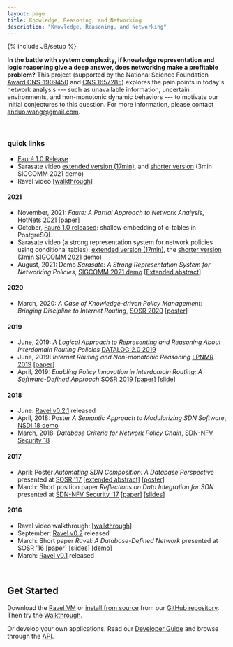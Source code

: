 ```yaml
---
layout: page
title: Knowledge, Reasoning, and Networking
description: "Knowledge, Reasoning, and Networking"
---
```

{% include JB/setup %}

**In the battle with system complexity, if knowledge representation and logic reasoning give a deep answer, does networking make a profitable problem?** This project (supported by the National Science Foundation [Award CNS-1909450](https://www.nsf.gov/awardsearch/showAward?AWD_ID=1909450&HistoricalAwards=false) and [CNS 1657285](https://www.nsf.gov/awardsearch/showAward?AWD_ID=1657285&HistoricalAwards=false)) explores the pain points in today's network analysis --- such as unavailable information, uncertain environments, and non-monotonic dynamic behaviors --- to motivate our initial conjectures to this question.  <!-- _Why a database?_ SDN fundamentally revolves around data representation--representation of the network topology and forwarding, as well as the higher-level abstractions useful to applications. -->
For more information, please contact <anduo.wang@gmail.com>.
<!-- The next presenter is Anduo Wang from Temple University. Her research concerns the battle with system complexity and asks, if knowledge representation and logic reasoning give a deep answer, does networking make a profitable problem? -->




<!-- In Ravel, the entire network control infrastructure is implemented within a SQL database.  Abstractions of the network take the form of _SQL views_ expressed by SQL queries that can be instantiated and extended on the fly.  To allow multiple simultaneous abstractions to collectively drive control, Ravel automatically _orchestrates_ the abstractions to merge multiple views into a coherent forwarding behavior. -->

<!-- For more information, read through our-->
<!-- [Publications]({{site.url}}/publications). -->

<br/>

### quick links ##

* [Fauré 1.0 Release](https://github.com/ravel-net/Faure/releases/tag/v1.0)
* Sarasate video [extended version (17min)](https://drive.google.com/file/d/1KcZKSrbqUhAxqfU4tFIE9Vd2WlOt87LW/view?usp=sharing), and [shorter version](https://www.youtube.com/watch?v=w9nH2et3zdI&authuser=1) (3min SIGCOMM 2021 demo)
* Ravel video [[walkthrough]](videos/walkthrough.mp4)

#### 2021 ####

* November, 2021: _Faure: A Partial Approach to Network Analysis_, [HotNets 2021](https://conferences.sigcomm.org/hotnets/2021/) [[paper](http://anduowang.github.io/docs/faure.pdf)]
* October, [Fauré 1.0 released](https://github.com/ravel-net/Faure/releases/tag/v1.0): shallow embedding of c-tables in PostgreSQL
* Sarasate video (a strong representation system for network policies using conditional tables): [extended version (17min)](https://drive.google.com/file/d/1KcZKSrbqUhAxqfU4tFIE9Vd2WlOt87LW/view?usp=sharing), the [shorter version](https://www.youtube.com/watch?v=w9nH2et3zdI&authuser=1) (3min SIGCOMM 2021 demo)
* August, 2021: Demo _Sarasate: A Strong Representation System for Networking Policies_, [SIGCOMM 2021 demo](https://conferences.sigcomm.org/sigcomm/2021/cf-posters.html) [[Extended abstract](http://anduowang.github.io/docs/sigcomm2021demo.pdf)]

#### 2020 ####

* March, 2020: _A Case of Knowledge-driven Policy Management: Bringing Discipline to Internet Routing_, [SOSR 2020](https://conferences.sigcomm.org/sosr/2020/index.html) [[poster](http://anduowang.github.io/docs/sosr20posters-paper4.pdf)]

#### 2019 ####

* June, 2019: _A Logical Approach to Representing and Reasoning About Interdomain Routing Policies_ [DATALOG 2.0 2019](https://sites.sju.edu/plw/datalog2/)
* June, 2019: _Internet Routing and Non-monotonic Reasoning_ [LPNMR 2019](https://sites.sju.edu/plw/lpnmr-2019/) [[paper](http://anduowang.github.io/docs/lpnmr19.pdf)]
* April, 2019: _Enabling Policy Innovation in Interdomain Routing: A Software-Defined Approach_ [SOSR 2019](https://conferences.sigcomm.org/sosr/2019/) [[paper](http://anduowang.github.io/docs/p94.pdf)] [[slide](http://anduowang.github.io/docs/p94-sosr19.pdf)]

#### 2018 ####

* June: [Ravel v0.2.1](https://github.com/ravel-net/ravel/releases/tag/v0.2.1) released
* April, 2018: Poster _A Semantic Approach to Modularizing SDN Software_, [NSDI 18 demo](https://www.usenix.org/conference/nsdi18/glance)
* March, 2018: _Database Criteria for Network Policy Chain_, [SDN-NFV Security 18](https://www.cs.clemson.edu/nss/sdnfvsec2018/program.html)

#### 2017 ####
* April: Poster _Automating SDN Composition: A Database Perspective_ presented at [SOSR '17](http://conferences.sigcomm.org/sosr/2017/) [[extended abstract]](docs/sosr17extendedabstract.pdf) [[poster]](docs/sosr17poster.pdf)
* March: Short position paper _Reflections on Data Integration for SDN_ presented at [SDN-NFV Security '17](https://www.cs.clemson.edu/nss/sdnfvsec2017/) [[paper]](docs/sdnnfv17.pdf) [[slides]](docs/sdnnfv17-slides.pdf)


#### 2016 ####

* Ravel video walkthrough: [[walkthrough]](videos/walkthrough.mp4)
* September: [Ravel v0.2](https://github.com/ravel-net/ravel/releases/tag/v0.2) released
* March: Short paper _Ravel: A Database-Defined Network_ presented at [SOSR '16](http://conferences.sigcomm.org/sosr/2016/) [[paper]](docs/sosr16.pdf) [[slides]](docs/SOSR16slide2.pdf) [[demo]](videos/sosr_demo.mp4)
* March: [Ravel v0.1](https://github.com/ravel-net/ravel/releases/tag/v0.1) released


<br/>

## Get Started ##

Download the [Ravel VM]({{site.url}}/download#option-1-pre-packaged-vm) or [install from source]({{site.url}}/download#option-2-install-from-source) from our [GitHub repository](http://github.com/ravel-net/ravel).  Then try the [Walkthrough]({{site.url}}/walkthrough).

Or develop your own applications.  Read our [Developer Guide]({{site.url}}/manual) and browse through the [API](api/annotated.html).

